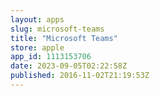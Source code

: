 ```yaml
---
layout: apps
slug: microsoft-teams
title: "Microsoft Teams"
store: apple
app_id: 1113153706
date: 2023-09-05T02:22:58Z
published: 2016-11-02T21:19:53Z
---
```

